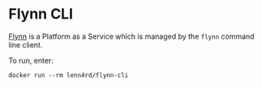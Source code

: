 # Flynn CLI

[Flynn](https://flynn.io) is a Platform as a Service which is managed by the `flynn` command line client.

To run, enter:

`docker run --rm lenn4rd/flynn-cli`
